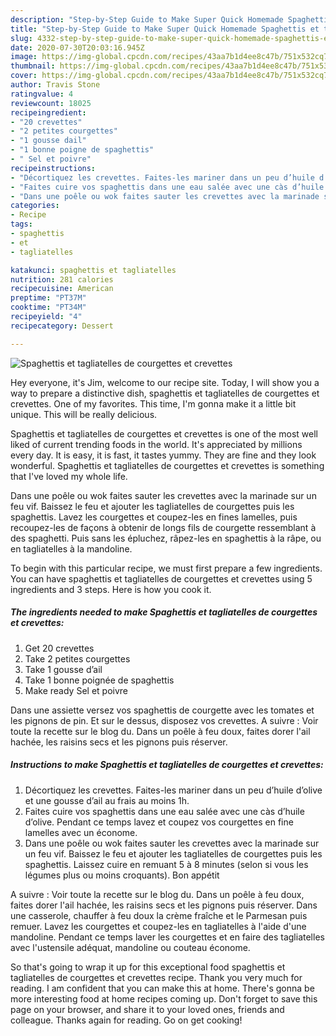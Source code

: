 ```yaml
---
description: "Step-by-Step Guide to Make Super Quick Homemade Spaghettis et tagliatelles de courgettes et crevettes"
title: "Step-by-Step Guide to Make Super Quick Homemade Spaghettis et tagliatelles de courgettes et crevettes"
slug: 4332-step-by-step-guide-to-make-super-quick-homemade-spaghettis-et-tagliatelles-de-courgettes-et-crevettes
date: 2020-07-30T20:03:16.945Z
image: https://img-global.cpcdn.com/recipes/43aa7b1d4ee8c47b/751x532cq70/spaghettis-et-tagliatelles-de-courgettes-et-crevettes-photo-principale-de-la-recette.jpg
thumbnail: https://img-global.cpcdn.com/recipes/43aa7b1d4ee8c47b/751x532cq70/spaghettis-et-tagliatelles-de-courgettes-et-crevettes-photo-principale-de-la-recette.jpg
cover: https://img-global.cpcdn.com/recipes/43aa7b1d4ee8c47b/751x532cq70/spaghettis-et-tagliatelles-de-courgettes-et-crevettes-photo-principale-de-la-recette.jpg
author: Travis Stone
ratingvalue: 4
reviewcount: 18025
recipeingredient:
- "20 crevettes"
- "2 petites courgettes"
- "1 gousse dail"
- "1 bonne poigne de spaghettis"
- " Sel et poivre"
recipeinstructions:
- "Décortiquez les crevettes. Faites-les mariner dans un peu d’huile d’olive et une gousse d’ail au frais au moins 1h."
- "Faites cuire vos spaghettis dans une eau salée avec une càs d’huile d’olive. Pendant ce temps lavez et coupez vos courgettes en fine lamelles avec un économe."
- "Dans une poêle ou wok faites sauter les crevettes avec la marinade sur un feu vif. Baissez le feu et ajouter les tagliatelles de courgettes puis les spaghettis. Laissez cuire en remuant 5 à 8 minutes (selon si vous les légumes plus ou moins croquants). Bon appétit"
categories:
- Recipe
tags:
- spaghettis
- et
- tagliatelles

katakunci: spaghettis et tagliatelles 
nutrition: 281 calories
recipecuisine: American
preptime: "PT37M"
cooktime: "PT34M"
recipeyield: "4"
recipecategory: Dessert

---
```



![Spaghettis et tagliatelles de courgettes et crevettes](https://img-global.cpcdn.com/recipes/43aa7b1d4ee8c47b/751x532cq70/spaghettis-et-tagliatelles-de-courgettes-et-crevettes-photo-principale-de-la-recette.jpg)

Hey everyone, it's Jim, welcome to our recipe site. Today, I will show you a way to prepare a distinctive dish, spaghettis et tagliatelles de courgettes et crevettes. One of my favorites. This time, I'm gonna make it a little bit unique. This will be really delicious.

Spaghettis et tagliatelles de courgettes et crevettes is one of the most well liked of current trending foods in the world. It's appreciated by millions every day. It is easy, it is fast, it tastes yummy. They are fine and they look wonderful. Spaghettis et tagliatelles de courgettes et crevettes is something that I've loved my whole life.

Dans une poêle ou wok faites sauter les crevettes avec la marinade sur un feu vif. Baissez le feu et ajouter les tagliatelles de courgettes puis les spaghettis. Lavez les courgettes et coupez-les en fines lamelles, puis recoupez-les de façons à obtenir de longs fils de courgette ressemblant à des spaghetti. Puis sans les épluchez, râpez-les en spaghettis à la râpe, ou en tagliatelles à la mandoline.


To begin with this particular recipe, we must first prepare a few ingredients. You can have spaghettis et tagliatelles de courgettes et crevettes using 5 ingredients and 3 steps. Here is how you cook it.

<!--inarticleads1-->

##### The ingredients needed to make Spaghettis et tagliatelles de courgettes et crevettes:

1. Get 20 crevettes
1. Take 2 petites courgettes
1. Take 1 gousse d’ail
1. Take 1 bonne poignée de spaghettis
1. Make ready  Sel et poivre


Dans une assiette versez vos spaghettis de courgette avec les tomates et les pignons de pin. Et sur le dessus, disposez vos crevettes. A suivre : Voir toute la recette sur le blog du. Dans un poêle à feu doux, faites dorer l&#39;ail hachée, les raisins secs et les pignons puis réserver. 

<!--inarticleads2-->

##### Instructions to make Spaghettis et tagliatelles de courgettes et crevettes:

1. Décortiquez les crevettes. Faites-les mariner dans un peu d’huile d’olive et une gousse d’ail au frais au moins 1h.
1. Faites cuire vos spaghettis dans une eau salée avec une càs d’huile d’olive. Pendant ce temps lavez et coupez vos courgettes en fine lamelles avec un économe.
1. Dans une poêle ou wok faites sauter les crevettes avec la marinade sur un feu vif. Baissez le feu et ajouter les tagliatelles de courgettes puis les spaghettis. Laissez cuire en remuant 5 à 8 minutes (selon si vous les légumes plus ou moins croquants). Bon appétit


A suivre : Voir toute la recette sur le blog du. Dans un poêle à feu doux, faites dorer l&#39;ail hachée, les raisins secs et les pignons puis réserver. Dans une casserole, chauffer à feu doux la crème fraîche et le Parmesan puis remuer. Lavez les courgettes et coupez-les en tagliatelles à l&#39;aide d&#39;une mandoline. Pendant ce temps laver les courgettes et en faire des tagliatelles avec l&#39;ustensile adéquat, mandoline ou couteau économe. 

So that's going to wrap it up for this exceptional food spaghettis et tagliatelles de courgettes et crevettes recipe. Thank you very much for reading. I am confident that you can make this at home. There's gonna be more interesting food at home recipes coming up. Don't forget to save this page on your browser, and share it to your loved ones, friends and colleague. Thanks again for reading. Go on get cooking!
